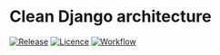 Clean Django architecture
=========================

[![Release](https://img.shields.io/github/release/Flaiers/django-template.svg)](https://github.com/Flaiers/django-template/releases/latest)
[![Licence](https://img.shields.io/github/license/Flaiers/django-template)](https://github.com/Flaiers/django-template/blob/master/LICENSE)
[![Workflow](https://img.shields.io/github/workflow/status/Flaiers/django-template/Django%20Template%20Notify/main)](https://github.com/Flaiers/django-template/blob/main/.github/workflows/notify.yml)
